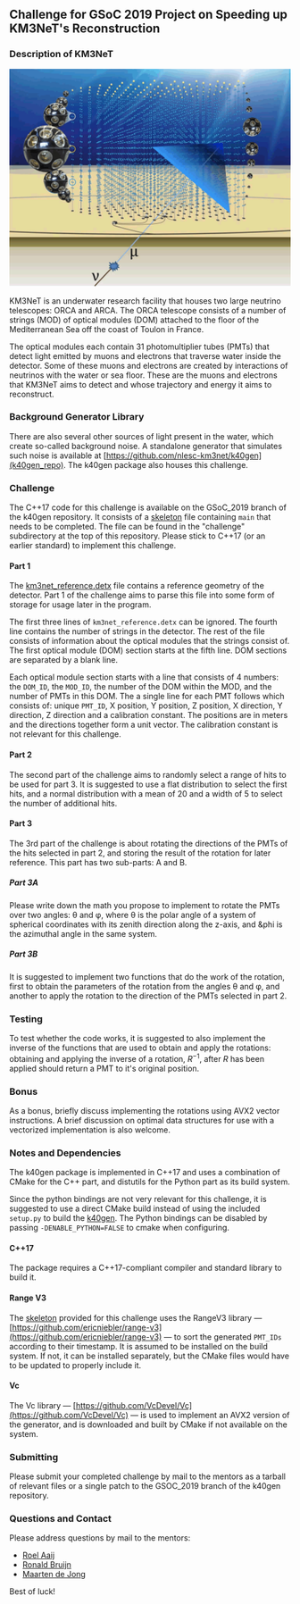 ## Challenge for GSoC 2019 Project on Speeding up KM3NeT's Reconstruction

### Description of KM3NeT

![km3net_muon]

KM3NeT is an underwater research facility that houses two large
neutrino telescopes: ORCA and ARCA. The ORCA telescope consists of a
number of strings (MOD) of optical modules (DOM) attached to the floor
of the Mediterranean Sea off the coast of Toulon in France.

The optical modules each contain 31 photomultiplier tubes (PMTs) that
detect light emitted by muons and electrons that traverse water inside
the detector. Some of these muons and electrons are created by
interactions of neutrinos with the water or sea floor. These are the
muons and electrons that KM3NeT aims to detect and whose trajectory
and energy it aims to reconstruct.

### Background Generator Library

There are also several other sources of light present in the water,
which create so-called background noise. A standalone generator that
simulates such noise is available at
[https://github.com/nlesc-km3net/k40gen](k40gen_repo). The
k40gen package also houses this challenge.

### Challenge

The C++17 code for this challenge is available on the GSoC\_2019
branch of the k40gen repository. It consists of a [skeleton][] file
containing `main` that needs to be completed. The file can be found in
the "challenge" subdirectory at the top of this repository. Please
stick to C++17 (or an earlier standard) to implement this challenge.

#### Part 1

The [km3net_reference.detx](../../challenge/km3net_reference.detx)
file contains a reference geometry of the detector. Part 1 of the
challenge aims to parse this file into some form of storage for usage
later in the program.

The first three lines of `km3net_reference.detx` can be ignored. The
fourth line contains the number of strings in the detector. The rest
of the file consists of information about the optical modules that the
strings consist of. The first optical module (DOM) section starts at
the fifth line. DOM sections are separated by a blank line.

Each optical module section starts with a line that consists of 4
numbers: the `DOM_ID`, the `MOD_ID`, the number of the DOM within the
MOD, and the number of PMTs in this DOM. The a single line for each
PMT follows which consists of: unique `PMT_ID`, X position, Y
position, Z position, X direction, Y direction, Z direction and a
calibration constant. The positions are in meters and the directions
together form a unit vector. The calibration constant is not relevant
for this challenge.

#### Part 2

The second part of the challenge aims to randomly select a range of
hits to be used for part 3. It is suggested to use a flat distribution
to select the first hits, and a normal distribution with a mean of 20
and a width of 5 to select the number of additional hits.

#### Part 3

The 3rd part of the challenge is about rotating the directions of the
PMTs of the hits selected in part 2, and storing the result of the
rotation for later reference. This part has two sub-parts: A and B.

##### Part 3A

Please write down the math you propose to implement to rotate the PMTs
over two angles: &theta; and &phi;, where &theta; is the polar
angle of a system of spherical coordinates with its zenith direction
along the z-axis, and &phi is the azimuthal angle in the same
system.

##### Part 3B

It is suggested to implement two functions that do the work of the
rotation, first to obtain the parameters of the rotation from the
angles &theta; and &phi;, and another to apply the rotation to the
direction of the PMTs selected in part 2.

### Testing

To test whether the code works, it is suggested to also implement the
inverse of the functions that are used to obtain and apply the
rotations: obtaining and applying the inverse of a rotation,
$R^{-1}$, after $R$ has been applied should return a PMT to it's
original position.

### Bonus

As a bonus, briefly discuss implementing the rotations using AVX2
vector instructions. A brief discussion on optimal data structures for
use with a vectorized implementation is also welcome.

### Notes and Dependencies

The k40gen package is implemented in C++17 and uses a combination of
CMake for the C++ part, and distutils for the Python part as its build
system.

Since the python bindings are not very relevant for this challenge, it
is suggested to use a direct CMake build instead of using the included
`setup.py` to build the [k40gen][k40gen_repo]. The Python bindings can
be disabled by passing `-DENABLE_PYTHON=FALSE` to cmake when configuring.

#### C++17
The package requires a C++17-compliant compiler and standard library
to build it.

#### Range V3
The [skeleton][] provided for this challenge uses the RangeV3 library —
[https://github.com/ericniebler/range-v3](https://github.com/ericniebler/range-v3)
— to sort the generated `PMT_IDs` according to their timestamp. It is
assumed to be installed on the build system. If not, it can be
installed separately, but the CMake files would have to be updated to
properly include it.

#### Vc
The Vc library —
[https://github.com/VcDevel/Vc](https://github.com/VcDevel/Vc) —
is used to implement an AVX2 version of the generator, and is
downloaded and built by CMake if not available on the system.

### Submitting

Please submit your completed challenge by mail to the mentors as a
tarball of relevant files or a single patch to the GSOC\_2019 branch of
the k40gen repository.

### Questions and Contact

Please address questions by mail to the mentors:

- [Roel Aaij](mailto:roel.aaij@nikhef.nl)
- [Ronald Bruijn](mailto:rbruijn@nikhef.nl)
- [Maarten de Jong](mailto:m.de.jong@nikhef.nl)

Best of luck!

[km3net_muon]: KM3NeT-NeutrinoToMuon.png
[k40gen_repo]: https://github.com/nlesc-km3net/k40gen
[skeleton]: ../../challenge/skeleton.cpp
